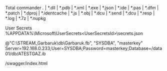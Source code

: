 Total commander
*.* | *.dll | *.pdb | *.xml | *.exe | *.json | *.ide | *.pas | *.dfm | *.patch | *.dproj | *.identcache | *.js | *.obj | *.dcu | *.send | *.dcu | *.resp | *.log | *.7z | *.nupkg


User Secrets
%APPDATA%\Microsoft\UserSecrets\<UserSecretsId>\secrets.json

@"C:\STREAM_Garbaruk\db\Garbaruk.fb", "SYSDBA", "masterkey"
Server=192.168.0.233;User=SYSDBA;Password=masterkey;Database=/data01/db/ATESTGAZ.ib

/swagger/index.html